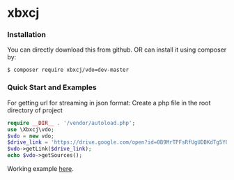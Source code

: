# xbxcj
### Installation
You can directly download this from github.
     OR
can install it using composer by:

    $ composer require xbxcj/vdo=dev-master

### Quick Start and Examples
For getting url for streaming in json format:
Create a php file in the root directory of project

```php
require __DIR__ . '/vendor/autoload.php';
use \Xbxcj\vdo;
$vdo = new vdo;
$drive_link = 'https://drive.google.com/open?id=0B9MrTPFsRfUgUDBKdTg5Y0taQ3M';
$vdo->getLink($drive_link);
echo $vdo->getSources();
```

Working example [here](https://github.com/vk1994/xbxcj/blob/master/test.php).
